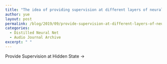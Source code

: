 ```yaml
---
title: "The idea of providing supervision at different layers of neural net"
author: yue
layout: post
permalink: /blog/2019/09/provide-supervision-at-different-layers-of-neural-net/
categories:
  - Distilled Neural Net
  - Audio Journal Archive
excerpt: " "
---
```


Provide Supervision at Hidden State $\rightarrow$
